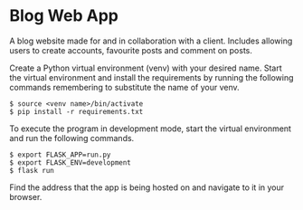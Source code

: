 # Blog Web App
A blog website made for and in collaboration with a client. Includes allowing users to create accounts, favourite posts and comment on posts.

Create a Python virtual environment (venv) with your desired name. Start the virtual environment and install the requirements by running the following commands remembering to substitute the name of your venv.
```shell
$ source <venv name>/bin/activate
$ pip install -r requirements.txt
```

To execute the program in development mode, start the virtual environment and run the following commands.
```shell
$ export FLASK_APP=run.py
$ export FLASK_ENV=development
$ flask run
```

Find the address that the app is being hosted on and navigate to it in your browser.
